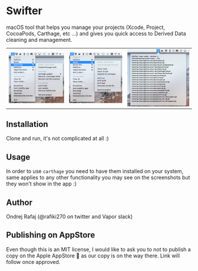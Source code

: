 # Swifter
macOS tool that helps you manage your projects (Xcode, Project, CocoaPods, Carthage, etc ...) and gives you quick access to Derived Data cleaning and management.

<table>
	<tr>
		<td><img src="/Other/screenshot-menu1.png?raw=true" alt="Screenshot 1" /></td>
		<td><img src="/Other/screenshot-menu2.png?raw=true" alt="Screenshot 2" /></td>
		<td><img src="/Other/screenshot-console.png?raw=true" alt="Screenshot 3" /></td>
	<tr>
</table>

## Installation
Clone and run, it's not complicated at all :)

## Usage

In order to use `carthage` you need to have them installed on your system, same applies to any other functionality you may see on the screenshots but they won't show in the app :)

## Author

Ondrej Rafaj (@rafiki270 on twitter and Vapor slack)

## Publishing on AppStore
Even though this is an MIT license, I would like to ask you to not to publish a copy on the Apple AppStore 🍏 as our copy is on the way there. Link will follow once approved.
